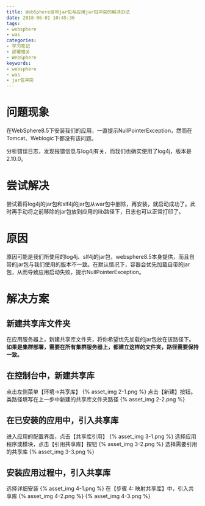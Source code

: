 ```yaml
---
title: WebSphere自带jar包与应用jar包冲突的解决办法
date: 2018-06-01 10:45:36
tags:
- websphere
- was
categories:
- 学习笔记
- 部署相关
- WebSphere
keywords:
- websphere
- was
- jar包冲突
---
```


# 问题现象

在WebSphere8.5下安装我们的应用，一直提示NullPointerException，然而在Tomcat、Weblogic下都没有该问题。

分析错误日志，发现报错信息与log4j有关，而我们也确实使用了log4j，版本是2.10.0。

# 尝试解决

尝试着将log4j的jar包和slf4j的jar包从war包中删除，再安装，就启动成功了。此时再手动将之前移除的jar包放到应用的lib路径下，日志也可以正常打印了。

# 原因

原因可能是我们所使用的log4j、slf4j的jar包，websphere8.5本身提供，而且自带的jar包与我们使用的版本不一致。在默认情况下，容器会优先加载自带的jar包，从而导致应用启动失败，提示NullPointerException。

# 解决方案

<!-- more -->

## 新建共享库文件夹

在应用服务器上，新建共享库文件夹，将你希望优先加载的jar包放在该路径下。**如果是集群部署，需要在所有集群服务器上，都建立这样的文件夹，路径需要保持一致。**

## 在控制台中，新建共享库

点击左侧菜单【环境->共享库】
{% asset_img 2-1.png %}
点击【新建】按钮。类路径填写在上一步中新建的共享库文件夹路径
{% asset_img 2-2.png %}

## 在已安装的应用中，引入共享库

进入应用的配置界面，点击【共享库引用】
{% asset_img 3-1.png %}
选择应用程序或模块，点击【引用共享库】按钮
{% asset_img 3-2.png %}
选择需要引用的共享库
{% asset_img 3-3.png %}

## 安装应用过程中，引入共享库

选择详细安装
{% asset_img 4-1.png %}
在【步骤 4: 映射共享库】中，引入共享库
{% asset_img 4-2.png %}
{% asset_img 4-3.png %}